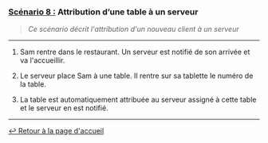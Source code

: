 ### <u>Scénario 8 :</u> Attribution d’une table à un serveur

> *Ce scénario décrit l'attribution d'un nouveau client à un serveur*

---

1. Sam rentre dans le restaurant. Un serveur est notifié de son
arrivée et va l'accueillir.

2. Le serveur place Sam à une table. Il rentre sur sa tablette le
numéro de la table.

3. La table est automatiquement attribuée au serveur assigné à cette
table et le serveur en est notifié.

---


[:leftwards_arrow_with_hook: Retour à la page d'accueil](../README.md)
